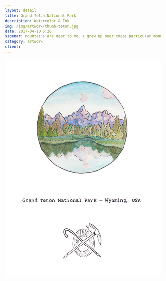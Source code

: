 ```yaml
---
layout: detail
title: Grand Teton National Park
description: Watercolor & Ink
img: /img/artwork/thumb-teton.jpg
date: 2017-04-10 6:26
sidebar: Mountains are dear to me. I grew up near these particular mountains, and since childhood I've been learning their history and having beautiful interactions with them.
category: artwork
client:
---
```

![Grand Teton National Park](/img/artwork/grand_teton_np-1200w.jpg)